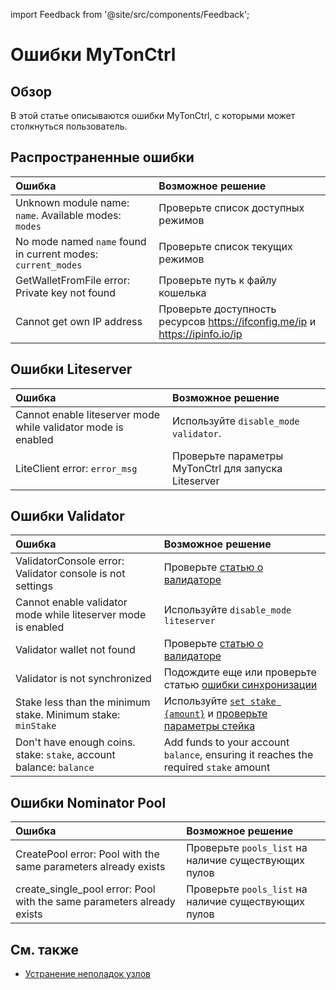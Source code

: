 import Feedback from '@site/src/components/Feedback';

# Ошибки MyTonCtrl

## Обзор

В этой статье описываются ошибки MyTonCtrl, с которыми может столкнуться пользователь.

## Распространенные ошибки

| Ошибка                                                                                                | Возможное решение                                                                                                                            |
| :---------------------------------------------------------------------------------------------------- | :------------------------------------------------------------------------------------------------------------------------------------------- |
| Unknown module name: `name`. Available modes: `modes` | Проверьте список доступных режимов                                                                                                           |
| No mode named `name` found in current modes: `current_modes`                          | Проверьте список текущих режимов                                                                                                             |
| GetWalletFromFile error: Private key not found                                        | Проверьте путь к файлу кошелька                                                                                                              |
| Cannot get own IP address                                                                             | Проверьте доступность ресурсов https://ifconfig.me/ip и https://ipinfo.io/ip |

## Ошибки Liteserver

| Ошибка                                                        | Возможное решение                                     |
| :------------------------------------------------------------ | :---------------------------------------------------- |
| Cannot enable liteserver mode while validator mode is enabled | Используйте `disable_mode validator`. |
| LiteClient error: `error_msg`                 | Проверьте параметры MyTonCtrl для запуска Liteserver  |

## Ошибки Validator

| Ошибка                                                                                                              | Возможное решение                                                                                                                                                                                               |
| :------------------------------------------------------------------------------------------------------------------ | :-------------------------------------------------------------------------------------------------------------------------------------------------------------------------------------------------------------- |
| ValidatorConsole error: Validator console is not settings                                           | Проверьте [статью о валидаторе](/v3/guidelines/nodes/nodes-troubleshooting#validator-console-is-not-settings)                                                                                                   |
| Cannot enable validator mode while liteserver mode is enabled                                                       | Используйте `disable_mode liteserver`                                                                                                                                                                           |
| Validator wallet not found                                                                                          | Проверьте [статью о валидаторе](/v3/guidelines/nodes/running-nodes/validator-node#view-the-list-of-wallets)                                                                                                     |
| Validator is not synchronized                                                                                       | Подождите еще или проверьте статью [ошибки синхронизации](/v3/guidelines/nodes/nodes-troubleshooting#about-no-progress-in-node-synchronization-within-3-hours)                                                  |
| Stake less than the minimum stake. Minimum stake: `minStake`                        | Используйте [`set stake {amount}`](/v3/guidelines/nodes/running-nodes/validator-node#your-validator-is-now-ready) и [проверьте параметры стейка](/v3/documentation/network/configs/blockchain-configs#param-17) |
| Don't have enough coins. stake: `stake`, account balance: `balance` | Add funds to your account `balance`, ensuring it reaches the required `stake` amount                                                                                                                            |

## Ошибки Nominator Pool

| Ошибка                                                                                                                           | Возможное решение                                    |
| :------------------------------------------------------------------------------------------------------------------------------- | :--------------------------------------------------- |
| CreatePool error: Pool with the same parameters already exists                                                   | Проверьте `pools_list` на наличие существующих пулов |
| create_single_pool error: Pool with the same parameters already exists | Проверьте `pools_list` на наличие существующих пулов |

## См. также

- [Устранение неполадок узлов](/v3/guidelines/nodes/nodes-troubleshooting) <Feedback />
  <Feedback />

